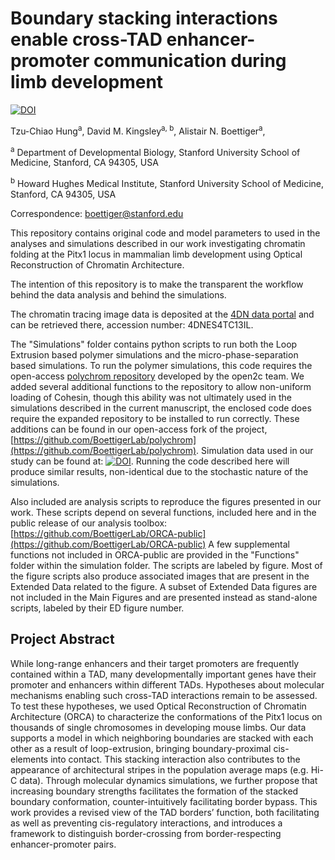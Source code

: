 # Boundary stacking interactions enable cross-TAD enhancer-promoter communication during limb development

[![DOI](https://zenodo.org/badge/666579572.svg)](https://zenodo.org/badge/latestdoi/666579572)

Tzu-Chiao Hung<sup>a</sup>, David M. Kingsley<sup>a, b</sup>, Alistair N. Boettiger<sup>a</sup>, 

<sup>a</sup> Department of Developmental Biology, Stanford University School of Medicine, Stanford, CA 94305, USA

<sup>b</sup> Howard Hughes Medical Institute, Stanford University School of Medicine, Stanford, CA 94305, USA

Correspondence: boettiger@stanford.edu 


This repository contains original code and model parameters to used in the analyses and simulations described in our work investigating chromatin folding at the Pitx1 locus in mammalian limb development using Optical Reconstruction of Chromatin Architecture.

The intention of this repository is to make the transparent the workflow behind the data analysis and behind the simulations.  

The chromatin tracing image data is deposited at the [4DN data portal](https://data.4dnucleome.org/) and can be retrieved there, accession number: 4DNES4TC13IL.  

The "Simulations" folder contains python scripts to run both the Loop Extrusion based polymer simulations and the micro-phase-separation based simulations.  To run the polymer simulations, this code requires the open-access [polychrom repository](https://github.com/open2c/polychrom) developed by the open2c team.  We added several additional functions to the repository to allow non-uniform loading of Cohesin, though this ability was not ultimately used in the simulations described in the current manuscript, the enclosed code does require the expanded repository to be installed to run correctly.  These additions can be found in our open-access fork of the project, [https://github.com/BoettigerLab/polychrom](https://github.com/BoettigerLab/polychrom).  Simulation data used in our study can be found at: [![DOI](https://zenodo.org/badge/DOI/10.5281/zenodo.8148723.svg)](https://doi.org/10.5281/zenodo.8148723). Running the code described here will produce similar results, non-identical due to the stochastic nature of the simulations.  

Also included are analysis scripts to reproduce the figures presented in our work.  These scripts depend on several functions, included here and in the public release of our analysis toolbox: [https://github.com/BoettigerLab/ORCA-public](https://github.com/BoettigerLab/ORCA-public)
A few supplemental functions not included in ORCA-public are provided in the "Functions" folder within the simulation folder. The scripts are labeled by figure.  Most of the figure scripts also produce associated images that are present in the Extended Data related to the figure.  A subset of Extended Data figures are not included in the Main Figures and are presented instead as stand-alone scripts, labeled by their ED figure number. 

## Project Abstract

While long-range enhancers and their target promoters are frequently contained within a TAD, many developmentally important genes have their promoter and enhancers within different TADs. Hypotheses about molecular mechanisms enabling such cross-TAD interactions remain to be assessed. To test these hypotheses, we used Optical Reconstruction of Chromatin Architecture (ORCA) to characterize the conformations of the Pitx1 locus on thousands of single chromosomes in developing mouse limbs. Our data supports a model in which neighboring boundaries are stacked with each other as a result of loop-extrusion, bringing boundary-proximal cis-elements into contact. This stacking interaction also contributes to the appearance of architectural stripes in the population average maps (e.g. Hi-C data). Through molecular dynamics simulations, we further propose that increasing boundary strengths facilitates the formation of the stacked boundary conformation, counter-intuitively facilitating border bypass. This work provides a revised view of the TAD borders’ function, both facilitating as well as preventing cis-regulatory interactions, and introduces a framework to distinguish border-crossing from border-respecting enhancer-promoter pairs. 